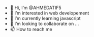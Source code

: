 - 👋 Hi, I’m @AHMEDATIF5
- 👀 I’m interested in web developement
- 🌱 I’m currently learning javascript
- 💞️ I’m looking to collaborate on ...
- 📫 How to reach me 

<!---
AHMEDATIF5/AHMEDATIF5 is a ✨ special ✨ repository because its `README.md` (this file) appears on your GitHub profile.
You can click the Preview link to take a look at your changes.
--->
